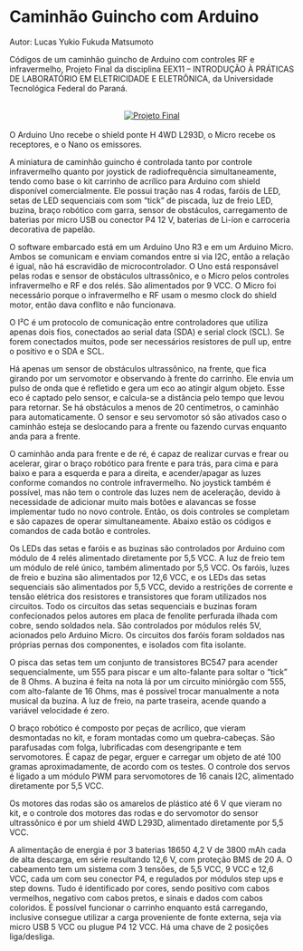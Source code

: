# Caminhão Guincho com Arduino

Autor: Lucas Yukio Fukuda Matsumoto

Códigos de um caminhão guincho de Arduino com controles RF e infravermelho, Projeto Final da disciplina EEX11 – INTRODUÇÃO À PRÁTICAS DE LABORATÓRIO EM ELETRICIDADE E ELETRÔNICA, da Universidade Tecnológica Federal do Paraná.
<br />
<br />
<div align="center">
  <a href="https://www.youtube.com/watch?v=skqn2S_cQes"><img src="https://img.youtube.com/vi/skqn2S_cQes/0.jpg" alt="Projeto Final"></a>
</div>
<br />
O Arduino Uno recebe o shield ponte H 4WD L293D, o Micro recebe os receptores, e o Nano os emissores.

A miniatura de caminhão guincho é controlada tanto por controle infravermelho quanto por joystick de radiofrequência simultaneamente, tendo como base o kit carrinho de acrílico para Arduino com shield disponível comercialmente. Ele possui tração nas 4 rodas, faróis de LED, setas de LED sequenciais com som “tick” de piscada, luz de freio LED, buzina, braço robótico com garra, sensor de obstáculos, carregamento de baterias por micro USB ou conector P4 12 V, baterias de Li-íon e carroceria decorativa de papelão.

O software embarcado está em um Arduino Uno R3 e em um Arduino Micro. Ambos se comunicam e enviam comandos entre si via I2C, então a relação é igual, não há escravidão de microcontrolador. O Uno está responsável pelas rodas e sensor de obstáculos ultrassônico, e o Micro pelos controles infravermelho e RF e dos relés. São alimentados por 9 VCC. O Micro foi necessário porque o infravermelho e RF usam o mesmo clock do shield motor, então dava conflito e não funcionava.

O I²C é um protocolo de comunicação entre controladores que utiliza apenas dois fios, conectados ao serial data (SDA) e serial clock (SCL). Se forem conectados muitos, pode ser necessários resistores de pull up, entre o positivo e o SDA e SCL.

Há apenas um sensor de obstáculos ultrassônico, na frente, que fica girando por um servomotor e observando à frente do carrinho. Ele envia um pulso de onda que é refletido e gera um eco ao atingir algum objeto. Esse eco é captado pelo sensor, e calcula-se a distância pelo tempo que levou para retornar. Se há obstáculos a menos de 20 centímetros, o caminhão para automaticamente. O sensor e seu servomotor só são ativados caso o caminhão esteja se deslocando para a frente ou fazendo curvas enquanto anda para a frente.

O caminhão anda para frente e de ré, é capaz de realizar curvas e frear ou acelerar, girar o braço robótico para frente e para trás, para cima e para baixo e para a esquerda e para a direita, e acender/apagar as luzes conforme comandos no controle infravermelho. No joystick também é possível, mas não tem o controle das luzes nem de aceleração, devido à necessidade de adicionar muito mais botões e alavancas se fosse implementar tudo no novo controle. Então, os dois controles se completam e são capazes de operar simultaneamente. Abaixo estão os códigos e comandos de cada botão e controles.
  
Os LEDs das setas e faróis e as buzinas são controlados por Arduino com módulo de 4 relés alimentado diretamente por 5,5 VCC. A luz de freio tem um módulo de relé único, também alimentado por 5,5 VCC. Os faróis, luzes de freio e buzina são alimentados por 12,6 VCC, e os LEDs das setas sequenciais são alimentados por 5,5 VCC, devido a restrições de corrente e tensão elétrica dos resistores e transistores que foram utilizados nos circuitos. Todo os circuitos das setas sequenciais e buzinas foram confecionados pelos autores em placa de fenolite perfurada ilhada com cobre, sendo soldados nela. São controlados por módulos relés 5V, acionados pelo Arduino Micro. Os circuitos dos faróis foram soldados nas próprias pernas dos componentes, e isolados com fita isolante.

O pisca das setas tem um conjunto de transistores BC547 para acender sequencialmente, um 555 para piscar e um alto-falante para soltar o “tick” de 8 Ohms. A buzina é feita na nota lá por um circuito miniórgão com 555, com alto-falante de 16 Ohms, mas é possível trocar manualmente a nota musical da buzina.
A luz de freio, na parte traseira, acende quando a variável velocidade é zero.

O braço robótico é composto por peças de acrílico, que vieram desmontadas no kit, e foram montadas como um quebra-cabeças. São parafusadas com folga, lubrificadas com desengripante e tem servomotores. É capaz de pegar, erguer e carregar um objeto de até 100 gramas aproximadamente, de acordo com os testes. O controle dos servos é ligado a um módulo PWM para servomotores de 16 canais I2C, alimentado diretamente por 5,5 VCC.

Os motores das rodas são os amarelos de plástico até 6 V que vieram no kit, e o controle dos motores das rodas e do servomotor do sensor ultrassônico é por um shield 4WD L293D, alimentado diretamente por 5,5 VCC.

A alimentação de energia é por 3 baterias 18650 4,2 V de 3800 mAh cada de alta descarga, em série resultando 12,6 V, com proteção BMS de 20 A. O cabeamento tem um sistema com 3 tensões, de 5,5 VCC, 9 VCC e 12,6 VCC, cada um com seu conector P4, e regulados por módulos step ups e step downs. Tudo é identificado por cores, sendo positivo com cabos vermelhos, negativo com cabos pretos, e sinais e dados com cabos coloridos. É possível funcionar o carrinho enquanto está carregando, inclusive consegue utilizar a carga proveniente de fonte externa, seja via micro USB 5 VCC ou plugue P4 12 VCC. Há uma chave de 2 posições liga/desliga.
